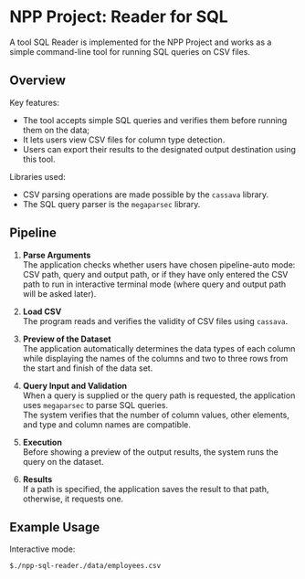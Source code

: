 # NPP Project: Reader for SQL

A tool SQL Reader is implemented for the NPP Project and works as a simple command-line tool for running SQL queries on CSV files.

## Overview

Key features: 
- The tool accepts simple SQL queries and verifies them before running them on the data; 
- It lets users view CSV files for column type detection.  
- Users can export their results to the designated output destination using this tool.

 Libraries used: 
 - CSV parsing operations are made possible by the `cassava` library.  
 - The SQL query parser is the `megaparsec` library.

## Pipeline

1. **Parse Arguments**  
The application checks whether users have chosen pipeline-auto mode: CSV path, query and output path, or if they have only entered the CSV path to run in interactive terminal mode (where query and output path will be asked later).

2. **Load CSV**  
The program reads and verifies the validity of CSV files using `cassava`.

3. **Preview of the Dataset**  
The application automatically determines the data types of each column while displaying the names of the columns and two to three rows from the start and finish of the data set.

4. **Query Input and Validation**  
When a query is supplied or the query path is requested, the application uses `megaparsec` to parse SQL queries.  
The system verifies that the number of column values, other elements, and type and column names are compatible.

5. **Execution**  
Before showing a preview of the output results, the system runs the query on the dataset.

6. **Results**  
If a path is specified, the application saves the result to that path, otherwise, it requests one.

## Example Usage

Interactive mode:
```bash
$./npp-sql-reader./data/employees.csv
```